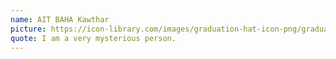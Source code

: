 ```yaml
---
name: AIT BAHA Kawthar
picture: https://icon-library.com/images/graduation-hat-icon-png/graduation-hat-icon-png-29.jpg
quote: I am a very mysterious person.
---
```

